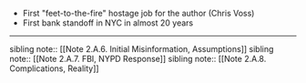 - First "feet-to-the-fire" hostage job for the author (Chris Voss)
- First bank standoff in NYC in almost 20 years
---
sibling note:: [[Note 2.A.6. Initial Misinformation, Assumptions]]
sibling note:: [[Note 2.A.7. FBI, NYPD Response]]
sibling note:: [[Note 2.A.8. Complications, Reality]]